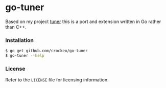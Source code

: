 # go-tuner

Based on my project [tuner](http://github.com/crockeo/tuner) this is a port and
extension written in Go rather than C++.

### Installation

```bash
$ go get github.com/crockeo/go-tuner
$ go-tuner --help
```

### License

Refer to the `LICENSE` file for licensing information.
